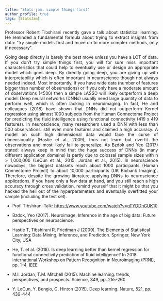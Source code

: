 ```yaml
---
title: "Stats jam: simple things first"
author_profile: true
tags: [StatsJam]
---
```


<p align="justify">
Professor Robert Tibshirani recently gave a talk about statistical learning. 
He reminded a fundamental formula about trying to extract insights from data: 
"try simple models first and move on to more complex methods, only if necessary".
</p>
<p align="justify">
Going deep directly is barely the best move unless you have a LOT of data. 
If you don’t try simple things first, you will for sure miss important characteristics that could help
to eventually use or design an appropriate model which goes deep. By directly going deep, you are giving up 
with interpretability which is often important in neuroscience though not always needed indeed. 
Most importantly, if you have wide data (number of features bigger than number of observations) 
or if you only have a moderate amount of observations (<500) then a simple LASSO will likely outperform a deep model. 
Deep neural networks (DNNs) usually need large quantity of data to perform well, which is often lacking in neuroimaging. 
In fact, He and colleagues (2018) have shown that DNNs did not outperform Kernel regression using almost 1000 
subjects from the Human Connectome Project for predicting the fluid intelligence using functional 
connectivity (419 x 419 features). In neuroscience, many researchers used a DNN 
with less than 500 observations, still even more features and claimed a high accuracy. 
A model on such high dimensional data would face the curse of dimensionality (Hastie et al., 2009), 
thus not learn but overfit the observations and most likely fail to generalize. As Bzdok and Yeo (2017) stated: always keep in mind 
that the huge success of DNNs (in many different application domains) is partly due to colossal sample sizes with 
n > 1,000,000 (LeCun et al., 2015; Jordan et al., 2015). In neuroscience nowadays, the biggest datasets reach about 
1000 participants (Human Connectome Project) to about 10,000 participants (UK Biobank Imaging). Therefore, despite the 
growing literature applying DNNs to neuroscience applications, if you have only a few data at hand, 
and you still reach a high accuracy through cross validation, remind yourself that it might be that you hacked the hell out 
of the hyperparameters and eventually overfitted your sample (including the test set).
</p>


* Prof. Tibshirani Talk: https://www.youtube.com/watch?v=qTYDDhGUK10
  
* Bzdok, Yeo (2017). Neuroimage, Inference in the age of big data: Future perspectives on neuroscience. 

* Hastie T, Tibshirani R, Friedman J (2009). The Elements of Statistical Learning: Data Mining, Inference, and Prediction. Springer, New York City, USA

* He, T. et al. (2018). Is deep learning better than kernel regression for functional connectivity prediction of fluid 
intelligence? In 2018 International Workshop on Pattern Recognition in Neuroimaging (PRNI), pp. 1–4, IEEE

* M.I. Jordan, T.M. Mitchell (2015). Machine learning: trends, perspectives, and prospects. Science, 349, pp. 255-260

* Y. LeCun, Y. Bengio, G. Hinton (2015). Deep learning. Nature, 521, pp. 436-444

